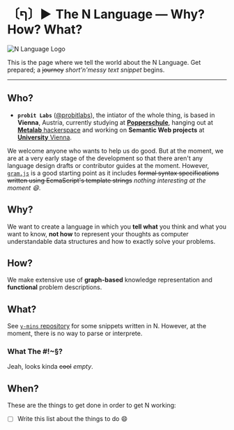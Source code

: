 # 〔ף〕► The N Language — Why? How? What?
![N Language Logo](https://avatars0.githubusercontent.com/u/16749774)

This is the page where we tell the world about the N Language. Get prepared; a ~~journey~~ *short'n'messy text snippet* begins.


***


## Who?

- **`probit Labs`** ([@probitlabs](//github.com/probitlabs)), the intiator of the whole thing, is based in **Vienna**, Austria, currently studying at [**Popperschule**](https://www.popperschule.at/), hanging out at [**Metalab** hackerspace](https://metalab.at/) and working on **Semantic Web projects** at [**University** Vienna](http://www.univie.ac.at/).

We welcome anyone who wants to help us do good. But at the moment, we are at a very early stage of the development so that there aren't any language design drafts or contributor guides at the moment. However, [`gram.js`](//github.com/n-lang/n.js/blob/master/src/gram.js) is a good starting point as it includes ~~formal syntax specifications written using EcmaScript's template strings~~ *nothing interesting at the moment :smile:*.



## Why?
We want to create a language in which you **tell what** you think and what you want to know, **not how** to represent your thoughts as computer understandable data structures and how to exactly solve your problems.



## How?
We make extensive use of **graph-based** knowledge representation and **functional** problem descriptions.



## What?
See [`y-mins` repository](//github.com/n-lang/y-mins/) for some snippets written in N. However, at the moment, there is no way to parse or interprete.

### What The #!~§?
Jeah, looks kinda ~~cool~~ *empty*.



## When?
These are the things to get done in order to get N working:

+ [ ] Write this list about the things to do :smile:
